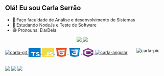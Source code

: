 ## Olá! Eu sou Carla Serrão

- 🔭 Faço faculdade de Análise e desenvolvimento de Sistemas 
- 🌱 Estudando NodeJs e Teste de Software
- 😄 Pronouns: Ela/Dela

<div align="center">
  <a href="https://github.com/CarlaSerraoOn">
  <img height="180em" src="https://github-readme-stats.vercel.app/api?username=CarlaserraoOn&show_icons=true&theme=panda&include_all_commits=true&count_private=true"/>
  <img height="180em" src="https://github-readme-stats.vercel.app/api/top-langs/?username=CarlaSerraoOn&layout=compact&langs_count=7&theme=panda"/>
</div>
  
  <div style="display: inline_block"><br>
    <img align="center" alt="carla-git" height="30" width="40" src="https://cdn.jsdelivr.net/gh/devicons/devicon/icons/github/github-original.svg" />
    <img align="center" alt="carla-Ts" height="30" width="40" src="https://raw.githubusercontent.com/devicons/devicon/master/icons/typescript/typescript-plain.svg">  
    <img align="center" alt="carla-Js" height="30" width="40" src="https://raw.githubusercontent.com/devicons/devicon/master/icons/javascript/javascript-plain.svg">
    <img align="center" alt="carla-HTML" height="30" width="40" src="https://raw.githubusercontent.com/devicons/devicon/master/icons/html5/html5-original.svg">
    <img align="center" alt="carla-CSS" height="30" width="40" src="https://raw.githubusercontent.com/devicons/devicon/master/icons/css3/css3-original.svg">
    <img align="center" alt="carla-Csharp" height="30" width="40" src="https://raw.githubusercontent.com/devicons/devicon/master/icons/csharp/csharp-original.svg">
    <img align="center" alt="carla-angular" height="30" width="40" src="https://cdn.jsdelivr.net/gh/devicons/devicon/icons/angularjs/angularjs-plain.svg" />
    <img align="right" alt="carla-pic" height="150" src="https://i.giphy.com/media/S3PBXqHjKL9GZhK2Yv/giphy.webp" onerror="this.onerror=null;this.src='https://i.giphy.com/S3PBXqHjKL9GZhK2Yv.gif';" alt>
</div>
  
 ##
  
 
<div> 
 
  <a href="https://instagram.com/carlaserrao___" target="_blank"><img src="https://img.shields.io/badge/-Instagram-%23E4405F?style=for-the-badge&logo=instagram&logoColor=white" target="_blank"></a>
  <a href = "mailto:carla.suporteam@gmail.com"><img src="https://img.shields.io/badge/-Gmail-%23333?style=for-the-badge&logo=gmail&logoColor=white" target="_blank"></a>
  <a href="https://www.linkedin.com/in/carla-serrao-/" target="_blank"><img src="https://img.shields.io/badge/-LinkedIn-%230077B5?style=for-the-badge&logo=linkedin&logoColor=white" target="_blank"></a>
